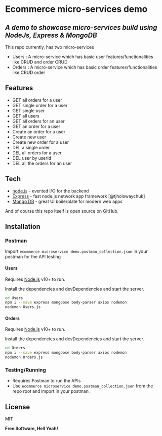 # Ecommerce micro-services demo
## _A demo to showcase micro-services build using NodeJs, Express & MongoDB_

This repo currently, has two micro-services
- Users : A micro-service which has basic user features/functionalities like CRUD and order CRUD
- Orders : A micro-service which has basic order features/functionalities like CRUD order

## Features

- GET all orders for a user
- GET single order for a user
- GET single user
- GET all users
- GET all orders for an user
- GET an order for a user
- Create an order for a user
- Create new user
- Create new order for a user
- DEL a single order
- DEL all orders for a user
- DEL user by userId
- DEL all the orders for an user


## Tech

- [node.js] - evented I/O for the backend
- [Express] - fast node.js network app framework [@tjholowaychuk]
- [Mongo DB] - great UI boilerplate for modern web apps

And of course this repo itself is open source on GitHub.

## Installation

### Postman
Import `ecommerce microservice demo.postman_collection.json` in your postman for the API testing

#### Users
Requires [Node.js](https://nodejs.org/) v10+ to run.

Install the dependencies and devDependencies and start the server.

```sh
cd Users
npm i --save express mongoose body-parser axios nodemon
nodemon Users.js
```

#### Orders
Requires [Node.js](https://nodejs.org/) v10+ to run.

Install the dependencies and devDependencies and start the server.

```sh
cd Orders
npm i --save express mongoose body-parser axios nodemon
nodemon Orders.js
```

### Testing/Running
- Requires Postman to run the APIs
- Use `ecommerce microservice demo.postman_collection.json` from the repo root and import in your postman.


## License

MIT

**Free Software, Hell Yeah!**

   [node.js]: <http://nodejs.org>
   [Mongo DB]: <https://www.mongodb.com//>
   [express]: <http://expressjs.com>
